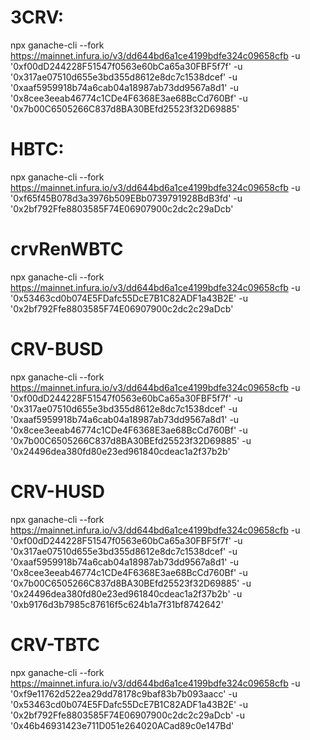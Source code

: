 # 3CRV: 
npx ganache-cli --fork https://mainnet.infura.io/v3/dd644bd6a1ce4199bdfe324c09658cfb -u '0xf00dD244228F51547f0563e60bCa65a30FBF5f7f' -u '0x317ae07510d655e3bd355d8612e8dc7c1538dcef' -u '0xaaf5959918b74a6cab04a18987ab73dd9567a8d1' -u '0x8cee3eeab46774c1CDe4F6368E3ae68BcCd760Bf' -u '0x7b00C6505266C837d8BA30BEfd25523f32D69885'

# HBTC:
npx ganache-cli --fork https://mainnet.infura.io/v3/dd644bd6a1ce4199bdfe324c09658cfb -u '0xf65f45B078d3a3976b509EBb0739791928BdB3fd' -u '0x2bf792Ffe8803585F74E06907900c2dc2c29aDcb'

# crvRenWBTC
npx ganache-cli --fork https://mainnet.infura.io/v3/dd644bd6a1ce4199bdfe324c09658cfb -u '0x53463cd0b074E5FDafc55DcE7B1C82ADF1a43B2E' -u '0x2bf792Ffe8803585F74E06907900c2dc2c29aDcb'

# CRV-BUSD
npx ganache-cli --fork https://mainnet.infura.io/v3/dd644bd6a1ce4199bdfe324c09658cfb -u '0xf00dD244228F51547f0563e60bCa65a30FBF5f7f' -u '0x317ae07510d655e3bd355d8612e8dc7c1538dcef' -u '0xaaf5959918b74a6cab04a18987ab73dd9567a8d1' -u '0x8cee3eeab46774c1CDe4F6368E3ae68BcCd760Bf' -u '0x7b00C6505266C837d8BA30BEfd25523f32D69885' -u '0x24496dea380fd80e23ed961840cdeac1a2f37b2b'

# CRV-HUSD
npx ganache-cli --fork https://mainnet.infura.io/v3/dd644bd6a1ce4199bdfe324c09658cfb -u '0xf00dD244228F51547f0563e60bCa65a30FBF5f7f' -u '0x317ae07510d655e3bd355d8612e8dc7c1538dcef' -u '0xaaf5959918b74a6cab04a18987ab73dd9567a8d1' -u '0x8cee3eeab46774c1CDe4F6368E3ae68BcCd760Bf' -u '0x7b00C6505266C837d8BA30BEfd25523f32D69885' -u '0x24496dea380fd80e23ed961840cdeac1a2f37b2b' -u '0xb9176d3b7985c87616f5c624b1a7f31bf8742642'

# CRV-TBTC
npx ganache-cli --fork https://mainnet.infura.io/v3/dd644bd6a1ce4199bdfe324c09658cfb -u '0xf9e11762d522ea29dd78178c9baf83b7b093aacc' -u '0x53463cd0b074E5FDafc55DcE7B1C82ADF1a43B2E' -u '0x2bf792Ffe8803585F74E06907900c2dc2c29aDcb' -u '0x46b46931423e711D051e264020ACad89c0e147Bd'
